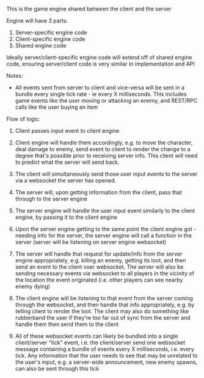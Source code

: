This is the game engine shared between the client and the server

Engine will have 3 parts:

1. Server-specific engine code
2. Client-specific engine code
3. Shared engine code

Ideally server/client-specific engine code will extend off of shared engine code, ensuring server/client code is very similar in implementation and API

Notes:

-   All events sent from server to client and vice-versa will be sent in a bundle every single tick rate - ie every X milliseconds. This includes game events like the user moving or attacking an enemy, and REST/RPC calls like the user buying an item

Flow of logic:

1. Client passes input event to client engine

2. Client engine will handle them accordingly, e.g. to move the character, deal damage to enemy, send event to client to render the change to a degree that's possible prior to receiving server info. This client will need to predict what the server will send back.

3. The client will simultaneously send those user input events to the server via a websocket the server has opened.

4. The server will, upon getting information from the client, pass that through to the server engine

5. The server engine will handle the user input event similarly to the client engine, by passing it to the client engine

6. Upon the server engine getting to the same point the client engine got - needing info for the server, the server engine will call a function in the server (server will be listening on server engine websocket)

7. The server will handle that request for update/info from the server engine appropriately, e.g. killing an enemy, getting its loot, and then send an event to the client voer websocket. The server will also be sending necessary events via websocket to all players in the vicinity of the location the event originated (i.e. other players can see nearby enemy dying)

8. The client engine will be listening to that event from the server coming through the websocket, and then handle that info appropriately, e.g. by telling client to render the loot. The client may also do something like rubberband the user if they're too far out of sync from the server
   and handle them then send them to the client

9. All of these websocket events can likely be bundled into a single client/server "tick" event, i.e. the client/server send one websocket message containing a bundle of events every X milliseconds, i.e. every tick. Any information that the user needs to see that may be unrelated to the user's input, e.g. a server-wide announcement, new enemy spawns, can also be sent through this tick
